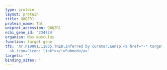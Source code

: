 ```yaml
---
type: protein
layout: protein
title: Q8QZR1
protein_name: Tat
uniprot_accession: Q8QZR1
ncbi_gene_id: '234724'
organism: Mus musculus
function: target gene
tfs: 'Ar,P19091,11835,TRED,inferred by curator,&ensp;<a href="-" target="_blank"><i
  uk-icon="icon: link"></i>Pubmed</a>'
targets: ''
binding_sites: ''
---
```

